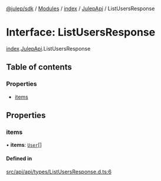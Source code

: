 [@julep/sdk](../README.md) / [Modules](../modules.md) / [index](../modules/index.md) / [JulepApi](../modules/index.JulepApi.md) / ListUsersResponse

# Interface: ListUsersResponse

[index](../modules/index.md).[JulepApi](../modules/index.JulepApi.md).ListUsersResponse

## Table of contents

### Properties

- [items](index.JulepApi.ListUsersResponse.md#items)

## Properties

### items

• **items**: [`User`](index.JulepApi.User.md)[]

#### Defined in

[src/api/api/types/ListUsersResponse.d.ts:6](https://github.com/julep-ai/samantha-dev/blob/1a65618/sdks/js/src/api/api/types/ListUsersResponse.d.ts#L6)
